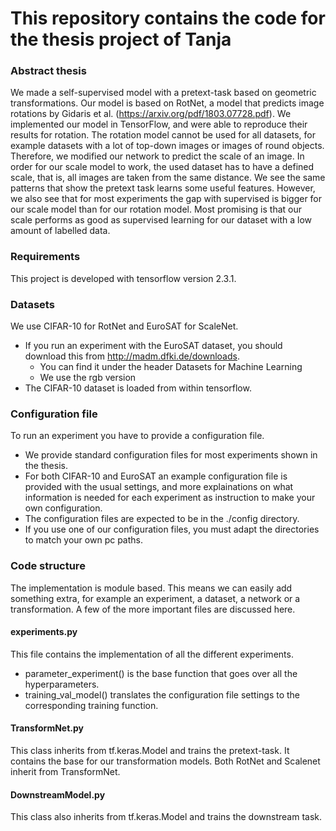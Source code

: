 # This repository contains the code for the thesis project of Tanja

### Abstract thesis

We made a self-supervised model with a pretext-task based on geometric transformations.
Our model is based on RotNet, a model that predicts image rotations by Gidaris et al. (https://arxiv.org/pdf/1803.07728.pdf).
We implemented our model in TensorFlow, and were able to reproduce their results for rotation.
The rotation model cannot be used for all datasets, for example datasets with a lot of top-down images or images of round objects.
Therefore, we modified our network to predict the scale of an image.
In order for our scale model to work, the used dataset has to have a defined scale, that is, all images are taken from the same distance.
We see the same patterns that show the pretext task learns some useful features.
However, we also see that for most experiments the gap with supervised is bigger for our scale model than for our rotation model. 
Most promising is that our scale performs as good as supervised learning for our dataset with a low amount of labelled data.
### Requirements

This project is developed with tensorflow version 2.3.1.

### Datasets

We use CIFAR-10 for RotNet and EuroSAT for ScaleNet.

- If you run an experiment with the EuroSAT dataset, you should download this from
  http://madm.dfki.de/downloads.
    - You can find it under the header Datasets for Machine Learning
    - We use the rgb version
- The CIFAR-10 dataset is loaded from within tensorflow.

### Configuration file

To run an experiment you have to provide a configuration file.

- We provide standard configuration files for most experiments shown in the thesis.
- For both CIFAR-10 and EuroSAT an example configuration file is provided with the usual settings,
  and more explainations on what information is needed for each experiment as instruction to make your own
  configuration.
- The configuration files are expected to be in the ./config directory.
- If you use one of our configuration files, you must adapt the directories to match your own pc paths.

### Code structure

The implementation is module based. This means we can easily add something extra,
for example an experiment, a dataset, a network or a transformation.
A few of the more important files are discussed here.

#### experiments.py

This file contains the implementation of all the different experiments.

- parameter_experiment() is the base function that goes over all the hyperparameters.
- training_val_model() translates the configuration file settings to the corresponding training function.

#### TransformNet.py

This class inherits from tf.keras.Model and trains the pretext-task.
It contains the base for our transformation models.
Both RotNet and Scalenet inherit from TransformNet.

#### DownstreamModel.py

This class also inherits from tf.keras.Model and trains the downstream task.